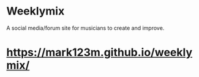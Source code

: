 # Weeklymix

A social media/forum site for musicians to create and improve.

# https://mark123m.github.io/weeklymix/
